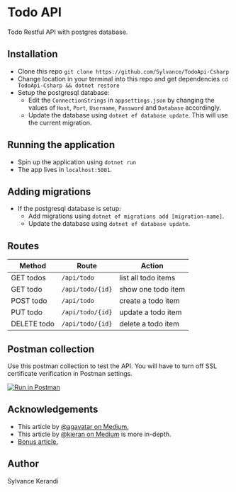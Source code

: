 # Todo API
Todo Restful API with postgres database.

## Installation
- Clone this repo `git clone https://github.com/Sylvance/TodoApi-Csharp`
- Change location in your terminal into this repo and get dependencies `cd TodoApi-Csharp && dotnet restore`
- Setup the postgresql database:
    - Edit the `ConnectionStrings` in `appsettings.json` by changing the values of `Host`, `Port`, `Username`, `Password` and `Database` accordingly.
    - Update the database using `dotnet ef database update`. This will use the current migration.

## Running the application
- Spin up the application using `dotnet run`
- The app lives in `localhost:5001`.

## Adding migrations
- If the postgresql database is setup:
    - Add migrations using `dotnet ef migrations add [migration-name]`.
    - Update the database using `dotnet ef database update`.

## Routes
| Method      | Route            | Action              |
| ---         |    ---           |                 --- |
| GET todos   | `/api/todo`      | list all todo items |
| GET todo    | `/api/todo/{id}` | show one todo item  |
| POST todo   | `/api/todo`      | create a todo item  |
| PUT todo    | `/api/todo/{id}` | update a todo item  |
| DELETE todo | `/api/todo/{id}` | delete a todo item  |

## Postman collection
Use this postman collection to test the API. You will have to turn off SSL certificate verification in Postman settings.

[![Run in Postman](https://run.pstmn.io/button.svg)](https://app.getpostman.com/run-collection/d0ccf2c7759a9449a000)

## Acknowledgements
- This article by [@agavatar on Medium.](https://medium.com/@agavatar/webapi-with-net-core-and-postgres-in-visual-studio-code-8b3587d12823)
- This article by [@kieran on Medium](https://medium.com/@kieran.gillibrand/creating-a-net-core-rest-api-part-1-setup-and-database-modelling-47bccf8d5685) is more in-depth.
- [Bonus article.](https://intellitect.com/docker-postgresql/)

## Author
Sylvance Kerandi
